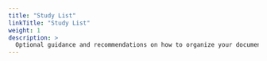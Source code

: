 ```yaml
---
title: "Study List"
linkTitle: "Study List"
weight: 1
description: >
  Optional guidance and recommendations on how to organize your documentation site.
---
```


